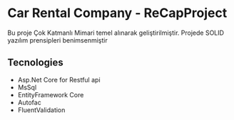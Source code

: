 #  Car Rental Company - ReCapProject


Bu proje Çok Katmanlı Mimari temel alınarak geliştirilmiştir. Projede SOLID yazılım prensipleri benimsenmiştir

## Tecnologies

* Asp.Net Core for Restful api
* MsSql
* EntityFramework Core
* Autofac
* FluentValidation





